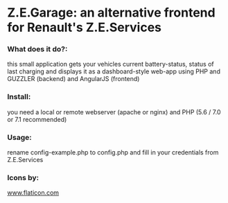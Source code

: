Z.E.Garage: an alternative frontend for Renault's Z.E.Services
=====
### What does it do?:
this small application gets your vehicles current battery-status, status of last charging and displays it as a dashboard-style web-app using PHP and GUZZLER (backend) and AngularJS (frontend)

### Install:
you need a local or remote webserver (apache or nginx) and PHP (5.6 / 7.0 or 7.1 recommended)

### Usage:
rename config-example.php to config.php and fill in your credentials from Z.E.Services


### Icons by:
www.flaticon.com